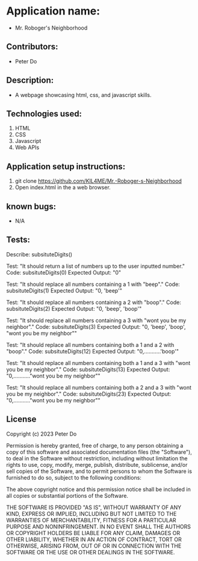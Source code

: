 # Application name:
* Mr. Roboger's Neighborhood

## Contributors:
* Peter Do

## Description: 
* A webpage showcasing html, css, and javascript skills.

## Technologies used:
1. HTML
2. CSS
3. Javascript
4. Web APIs

## Application setup instructions:
1. git clone https://github.com/KIL4ME/Mr.-Roboger-s-Neighborhood
2. Open index.html in the a web browser.

## known bugs:
* N/A

## Tests:
Describe: subsituteDigits()

Test: "It should return a list of numbers up to the user inputted number."
Code: subsituteDigits(0)
Expected Output: "0"

Test: "It should replace all numbers containing a 1 with "beep"."
Code: subsituteDigits(1)
Expected Output: "0, 'beep'"

Test: "It should replace all numbers containing a 2 with "boop"."
Code: subsituteDigits(2)
Expected Output: "0, 'beep', 'boop'"

Test: "It should replace all numbers containing a 3 with "wont you be my neighbor"."
Code: subsituteDigits(3)
Expected Output: "0, 'beep', 'boop', "wont you be my neighbor""

Test: "It should replace all numbers containing both a 1 and a 2 with "boop"."
Code: subsituteDigits(12)
Expected Output: "0,...........'boop'"

Test: "It should replace all numbers containing both a 1 and a 3 with "wont you be my neighbor"."
Code: subsituteDigits(13)
Expected Output: "0,..........."wont you be my neighbor""

Test: "It should replace all numbers containing both a 2 and a 3 with "wont you be my neighbor"."
Code: subsituteDigits(23)
Expected Output: "0,..........."wont you be my neighbor""

## License
Copyright (c) 2023 Peter Do

Permission is hereby granted, free of charge, to any person obtaining a copy
of this software and associated documentation files (the "Software"), to deal
in the Software without restriction, including without limitation the rights
to use, copy, modify, merge, publish, distribute, sublicense, and/or sell
copies of the Software, and to permit persons to whom the Software is
furnished to do so, subject to the following conditions:

The above copyright notice and this permission notice shall be included in all
copies or substantial portions of the Software.

THE SOFTWARE IS PROVIDED "AS IS", WITHOUT WARRANTY OF ANY KIND, EXPRESS OR
IMPLIED, INCLUDING BUT NOT LIMITED TO THE WARRANTIES OF MERCHANTABILITY,
FITNESS FOR A PARTICULAR PURPOSE AND NONINFRINGEMENT. IN NO EVENT SHALL THE
AUTHORS OR COPYRIGHT HOLDERS BE LIABLE FOR ANY CLAIM, DAMAGES OR OTHER
LIABILITY, WHETHER IN AN ACTION OF CONTRACT, TORT OR OTHERWISE, ARISING FROM,
OUT OF OR IN CONNECTION WITH THE SOFTWARE OR THE USE OR OTHER DEALINGS IN THE
SOFTWARE.